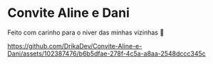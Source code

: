 # Convite Aline e Dani
Feito com carinho para o niver das minhas vizinhas 🥰

https://github.com/DrikaDev/Convite-Aline-e-Dani/assets/102387476/b6b5dfae-278f-4c5a-a8aa-2548dccc345c
